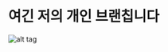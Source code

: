 # 여긴 저의 개인 브랜칩니다





![alt tag](https://raw.githubusercontent.com/yogiben/meteor-starter/master/readme/meteor-starter-5.png)
